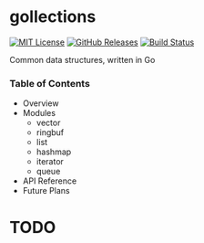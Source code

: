 # gollections

[![MIT License](https://img.shields.io/github/license/bdreece/gollections)](https://github.com/bdreece/gollections/blob/main/LICENSE.md)
[![GitHub Releases](https://img.shields.io/github/v/release/bdreece/gollections?include_prereleases)](https://github.com/bdreece/gollections/releases)
[![Build Status](https://img.shields.io/github/workflow/status/bdreece/gollections/Go)](https://github.com/bdreece/gollections/actions/workflows/go.yml)

Common data structures, written in Go

### Table of Contents

- Overview
- Modules
	- vector
    - ringbuf
    - list
    - hashmap
    - iterator
    - queue
- API Reference
- Future Plans

# TODO

